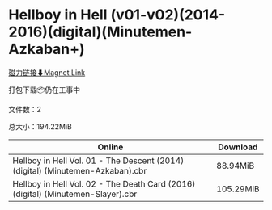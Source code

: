 # Hellboy in Hell (v01-v02)(2014-2016)(digital)(Minutemen-Azkaban+)

[磁力链接⬇Magnet Link](magnet:?xt=urn:btih:080f94d6c5cdb8a45d51e43f0f0bb8bb01e34b36&dn=Hellboy%20in%20Hell%20%28v01-v02%29%282014-2016%29%28digital%29%28Minutemen-Azkaban%2B%29)

打包下载📦仍在工事中

文件数：2

总大小：194.22MiB

Online | Download
--- | ---
Hellboy in Hell Vol. 01 - The Descent (2014) (digital) (Minutemen-Azkaban).cbr | 88.94MiB
Hellboy in Hell Vol. 02 - The Death Card (2016) (digital) (Minutemen-Slayer).cbr | 105.29MiB
